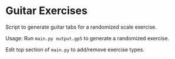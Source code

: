 # Guitar Exercises

Script to generate guitar tabs for a randomized scale exercise.

Usage: Run `main.py output.gp5` to generate a randomized exercise.

Edit top section of `main.py` to add/remove exercise types.
